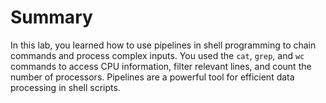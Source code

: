 # Summary

In this lab, you learned how to use pipelines in shell programming to chain commands and process complex inputs. You used the `cat`, `grep`, and `wc` commands to access CPU information, filter relevant lines, and count the number of processors. Pipelines are a powerful tool for efficient data processing in shell scripts.
